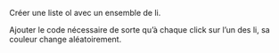 Créer une liste ol avec un ensemble de li.

Ajouter le code nécessaire de sorte qu’à chaque click sur l’un des li, sa
couleur change aléatoirement.